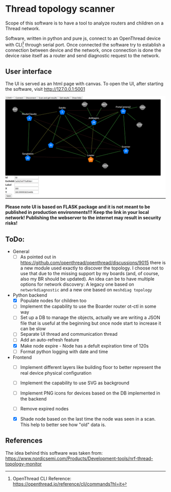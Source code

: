 # Thread topology scanner
Scope of this software is to have a tool to analyze routers and children on a Thread network.

Software, written in python and pure js, connect to an OpenThread device with CLI[^1]  through serial port. Once connected
the software try to establish a connection between device and the network, once connection is done the device raise itself
as a router and send diagnostic request to the network.

## User interface
The UI is served as an html page with canvas. 
To open the UI, after starting the software, visit http://127.0.0.1:5001

![The WebGUI](doc/img.png " The WebGUI")

**Please note UI is based on FLASK package and it is not meant to be published in production environments!!! Keep the link
in your local network! Publishing the webserver to the internet may result in security risks!**  

## ToDo:
- General
  - [ ] As pointed out in https://github.com/openthread/openthread/discussions/9015 there is a new module used exactly to 
   discover the topology. I choose not to use that due to the missing support by my boards (and, of course, also my BR should be updated).
   An idea can be to have multiple options for network discovery: A legacy one based on `networkdiagnostic` and a new one based on `meshdiag topology`

- Python backend
  - [x] Populate nodes for children too
  - [ ] Implement the capability to use the Boarder router ot-ctl in some way
  - [ ] Set up a DB to manage the objects, actually we are writing a JSON file that is useful at the beginning but once node start to increase it can be slow
  - [ ] Separate UI thread and communication thread
  - [ ] Add an auto-refresh feature
  - [x] Make node expire - Node has a defult expiration time of 120s
  - [ ] Format python logging with date and time

- Frontend
  - [ ] Implement different layers like building floor to better represent the real device physical configuration
  - [ ] Implement the capability to use SVG as background
  - [ ] Implement PNG icons for devices based on the DB implemented in the backend
  - [ ] Remove expired nodes
  - [x] Shade node based on the last time the node was seen in a scan. This help to better see how "old" data is.



## References
The idea behind this software was taken from: https://www.nordicsemi.com/Products/Development-tools/nrf-thread-topology-monitor

[^1]: OpenThread CLI Reference: https://openthread.io/reference/cli/commands?hl=it